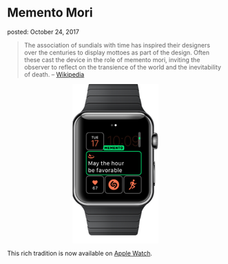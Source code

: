 Memento Mori
===
posted: October 24, 2017

> The association of sundials with time has inspired their designers over the
> centuries to display mottoes as part of the design. Often these cast the
> device in the role of memento mori, inviting the observer to reflect on the
> transience of the world and the inevitability of death. – [Wikipedia][wp]

<img src="watch-screenshot.png" alt="WatchKit screenshot" 
  style="margin: 0 auto; display: block; width: 200px" />

This rich tradition is now available on [Apple Watch][appstore].

[wp]: https://en.wikipedia.org/wiki/Sundial#Sundial_mottoes
[appstore]: https://itunes.apple.com/us/app/memento-mori-apple-watch/id1294913922
